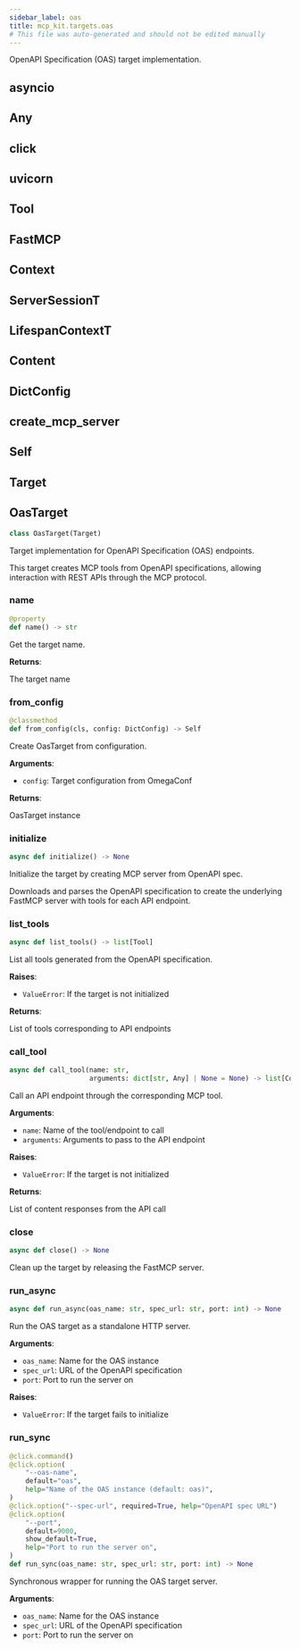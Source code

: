 ```yaml
---
sidebar_label: oas
title: mcp_kit.targets.oas
# This file was auto-generated and should not be edited manually
---
```


OpenAPI Specification (OAS) target implementation.

## asyncio

## Any

## click

## uvicorn

## Tool

## FastMCP

## Context

## ServerSessionT

## LifespanContextT

## Content

## DictConfig

## create\_mcp\_server

## Self

## Target

## OasTarget

```python
class OasTarget(Target)
```

Target implementation for OpenAPI Specification (OAS) endpoints.

This target creates MCP tools from OpenAPI specifications, allowing
interaction with REST APIs through the MCP protocol.

### name

```python
@property
def name() -> str
```

Get the target name.

**Returns**:

The target name

### from\_config

```python
@classmethod
def from_config(cls, config: DictConfig) -> Self
```

Create OasTarget from configuration.

**Arguments**:

- `config`: Target configuration from OmegaConf

**Returns**:

OasTarget instance

### initialize

```python
async def initialize() -> None
```

Initialize the target by creating MCP server from OpenAPI spec.

Downloads and parses the OpenAPI specification to create the underlying
FastMCP server with tools for each API endpoint.

### list\_tools

```python
async def list_tools() -> list[Tool]
```

List all tools generated from the OpenAPI specification.

**Raises**:

- `ValueError`: If the target is not initialized

**Returns**:

List of tools corresponding to API endpoints

### call\_tool

```python
async def call_tool(name: str,
                    arguments: dict[str, Any] | None = None) -> list[Content]
```

Call an API endpoint through the corresponding MCP tool.

**Arguments**:

- `name`: Name of the tool/endpoint to call
- `arguments`: Arguments to pass to the API endpoint

**Raises**:

- `ValueError`: If the target is not initialized

**Returns**:

List of content responses from the API call

### close

```python
async def close() -> None
```

Clean up the target by releasing the FastMCP server.

### run\_async

```python
async def run_async(oas_name: str, spec_url: str, port: int) -> None
```

Run the OAS target as a standalone HTTP server.

**Arguments**:

- `oas_name`: Name for the OAS instance
- `spec_url`: URL of the OpenAPI specification
- `port`: Port to run the server on

**Raises**:

- `ValueError`: If the target fails to initialize

### run\_sync

```python
@click.command()
@click.option(
    "--oas-name",
    default="oas",
    help="Name of the OAS instance (default: oas)",
)
@click.option("--spec-url", required=True, help="OpenAPI spec URL")
@click.option(
    "--port",
    default=9000,
    show_default=True,
    help="Port to run the server on",
)
def run_sync(oas_name: str, spec_url: str, port: int) -> None
```

Synchronous wrapper for running the OAS target server.

**Arguments**:

- `oas_name`: Name for the OAS instance
- `spec_url`: URL of the OpenAPI specification
- `port`: Port to run the server on

